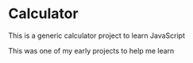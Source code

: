 # Calculator
This is a generic calculator project to learn JavaScript 

This was one of my early projects to help me learn
